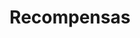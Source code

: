 ---
title: Recompensas
type: reward
layout: ebook
url: /es/recompensas/ebook
banner: /img/rewards/ebook_banner.png
weight: 1
description: There are many ways in which we can be deceived with data. On the other hand we can also use data to make an impact in society through different interventions. With our e-books you can learn how to spot when you are being lied to and get ideas and inspiration from your projects.
---